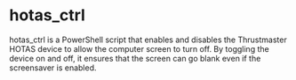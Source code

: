 # hotas_ctrl
hotas_ctrl is a PowerShell script that enables and disables the Thrustmaster HOTAS device to allow the computer screen to turn off. By toggling the device on and off, it ensures that the screen can go blank even if the screensaver is enabled.
